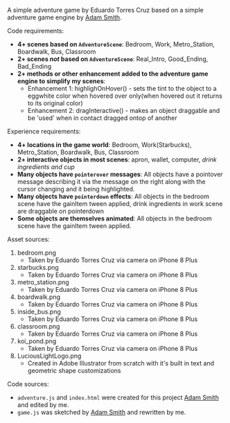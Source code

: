 A simple adventure game by Eduardo Torres Cruz based on a simple adventure game engine by [Adam Smith](https://github.com/rndmcnlly).

Code requirements:
- **4+ scenes based on `AdventureScene`**: Bedroom, Work, Metro_Station, Boardwalk, Bus, Classroom
- **2+ scenes *not* based on `AdventureScene`**: Real_Intro, Good_Ending, Bad_Ending
- **2+ methods or other enhancement added to the adventure game engine to simplify my scenes**:
    - Enhancement 1: highlighOnHover() - sets the tint to the object to a eggwhite color when hovered over only(when hovered out it returns to its original color)
    - Enhancement 2: dragInteractive() - makes an object draggable and be 'used' when in contact dragged ontop of another

Experience requirements:
- **4+ locations in the game world**: Bedroom, Work(Starbucks), Metro_Station, Boardwalk, Bus, Classroom
- **2+ interactive objects in most scenes**: apron, wallet, computer, *drink ingredients and cup*
- **Many objects have `pointerover` messages**: All objects have a pointover message describing it via the message on the right along with the cursor changing and it being highlighted.
- **Many objects have `pointerdown` effects**: All objects in the bedroom scene have the gainItem tween applied, drink ingredients in work scene are draggable on pointerdown
- **Some objects are themselves animated**: All objects in the bedroom scene have the gainItem tween applied.

Asset sources:
1. bedroom.png
    - Taken by Eduardo Torres Cruz via camera on iPhone 8 Plus
2. starbucks.png
    - Taken by Eduardo Torres Cruz via camera on iPhone 8 Plus
3. metro_station.png
    - Taken by Eduardo Torres Cruz via camera on iPhone 8 Plus
4. boardwalk.png 
    - Taken by Eduardo Torres Cruz via camera on iPhone 8 Plus
5. inside_bus.png
    - Taken by Eduardo Torres Cruz via camera on iPhone 8 Plus
6. classroom.png
    - Taken by Eduardo Torres Cruz via camera on iPhone 8 Plus
7. koi_pond.png
    - Taken by Eduardo Torres Cruz via camera on iPhone 8 Plus
8. LuciousLightLogo.png
    - Created in Adobe Illustrator from scratch with it's built in text and geometric shape customizations

Code sources:
- `adventure.js` and `index.html` were created for this project [Adam Smith](https://github.com/rndmcnlly) and edited by me.
- `game.js` was sketched by [Adam Smith](https://github.com/rndmcnlly) and rewritten by me.